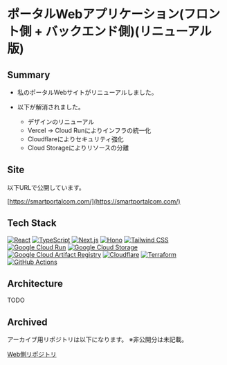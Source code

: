 # ポータルWebアプリケーション(フロント側 + バックエンド側)(リニューアル版)

## Summary

- 私のポータルWebサイトがリニューアルしました。

- 以下が解消されました。
    - デザインのリニューアル
    - Vercel → Cloud Runによりインフラの統一化
    - Cloudflareによりセキュリティ強化
    - Cloud Storageによりリソースの分離

## Site

以下URLで公開しています。

[https://smartportalcom.com/](https://smartportalcom.com/)

## Tech Stack

[![React](https://img.shields.io/badge/React-18.3.1-blue)](https://reactjs.org)
[![TypeScript](https://img.shields.io/badge/TypeScript-5.5.4-blue)](https://www.typescriptlang.org)
[![Next.js](https://img.shields.io/badge/Next.js-14.2.1-blue)](https://nextjs.org)
[![Hono](https://img.shields.io/badge/Hono-4.5.0-blue)](https://hono.dev)
[![Tailwind CSS](https://img.shields.io/badge/Tailwind%20CSS-3.4.11-blue)](https://tailwindcss.com)
[![Google Cloud Run](https://img.shields.io/badge/Google%20Cloud%20Run-1.1.0-blue)](https://cloud.google.com/run)
[![Google Cloud Storage](https://img.shields.io/badge/Google%20Cloud%20Storage-1.1.0-blue)](https://cloud.google.com/storage)
[![Google Cloud Artifact Registry](https://img.shields.io/badge/Google%20Cloud%20Artifact%20Registry-1.1.0-blue)](https://cloud.google.com/artifact-registry)
[![Cloudflare](https://img.shields.io/badge/Cloudflare-1.1.0-blue)](https://www.cloudflare.com)
[![Terraform](https://img.shields.io/badge/Terraform-1.1.0-blue)](https://www.terraform.io)
[![GitHub Actions](https://img.shields.io/badge/GitHub%20Actions-1.1.0-blue)](https://github.com/features/actions)

## Architecture

TODO

## Archived

アーカイブ用リポジトリは以下になります。
※非公開分は未記載。

[Web側リポジトリ](https://github.com/kojikawazu/archived-nextjs-portal-app)
